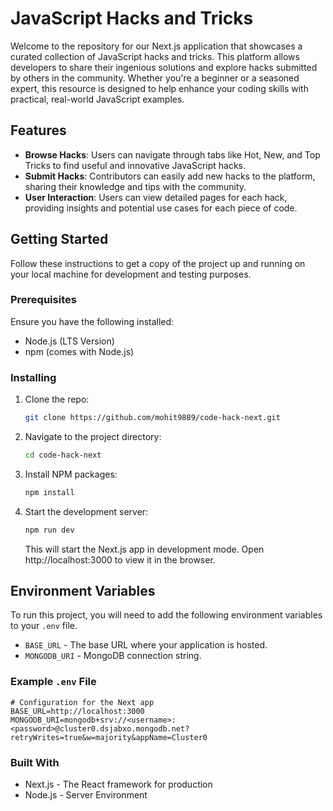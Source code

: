# JavaScript Hacks and Tricks

Welcome to the repository for our Next.js application that showcases a curated collection of JavaScript hacks and tricks. This platform allows developers to share their ingenious solutions and explore hacks submitted by others in the community. Whether you're a beginner or a seasoned expert, this resource is designed to help enhance your coding skills with practical, real-world JavaScript examples.

## Features

- **Browse Hacks**: Users can navigate through tabs like Hot, New, and Top Tricks to find useful and innovative JavaScript hacks.
- **Submit Hacks**: Contributors can easily add new hacks to the platform, sharing their knowledge and tips with the community.
- **User Interaction**: Users can view detailed pages for each hack, providing insights and potential use cases for each piece of code.

## Getting Started

Follow these instructions to get a copy of the project up and running on your local machine for development and testing purposes.

### Prerequisites

Ensure you have the following installed:

- Node.js (LTS Version)
- npm (comes with Node.js)

### Installing

1. Clone the repo:

   ```bash
   git clone https://github.com/mohit9889/code-hack-next.git
   ```

2. Navigate to the project directory:

   ```bash
   cd code-hack-next
   ```

3. Install NPM packages:

   ```bash
   npm install
   ```

4. Start the development server:
   ```bash
   npm run dev
   ```
   This will start the Next.js app in development mode. Open http://localhost:3000 to view it in the browser.

## Environment Variables

To run this project, you will need to add the following environment variables to your `.env` file.

- `BASE_URL` - The base URL where your application is hosted.
- `MONGODB_URI` - MongoDB connection string.

### Example `.env` File

```plaintext
# Configuration for the Next app
BASE_URL=http://localhost:3000
MONGODB_URI=mongodb+srv://<username>:<password>@cluster0.dsjabxo.mongodb.net?retryWrites=true&w=majority&appName=Cluster0
```

### Built With

- Next.js - The React framework for production
- Node.js - Server Environment
